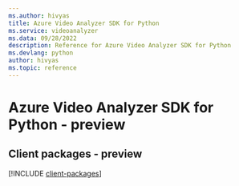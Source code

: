 ```yaml
---
ms.author: hivyas
title: Azure Video Analyzer SDK for Python
ms.service: videoanalyzer
ms.data: 09/28/2022
description: Reference for Azure Video Analyzer SDK for Python
ms.devlang: python
author: hivyas
ms.topic: reference
---
```

# Azure Video Analyzer SDK for Python - preview

## Client packages - preview
[!INCLUDE [client-packages](video-analyzer-client-index.md)]